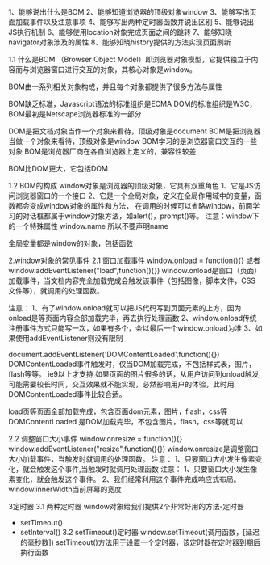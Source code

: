 1、能够说出什么是BOM
2、能够知道浏览器的顶级对象window
3、能够写出页面加载事件以及注意事项
4、能够写出两种定时器函数并说出区别
5、能够说出JS执行机制
6、能够使用location对象完成页面之间的跳转
7、能够知晓navigator对象涉及的属性
8、能够知晓history提供的方法实现页面刷新

1.1 什么是BOM 
（Browser Object Model）即浏览器对象模型，它提供独立于内容而与浏览器窗口进行交互的对象，其核心对象是window。

BOM由一系列相关对象构成，并且每个对象都提供了很多方法与属性

BOM缺乏标准，Javascript语法的标准组织是ECMA DOM的标准组织是W3C，BOM最初是Netscape浏览器标准的一部分

DOM是把文档对象当作一个对象来看待，顶级对象是document
BOM是把浏览器当做一个对象来看待，顶级对象是window
BOM学习的是浏览器窗口交互的一些对象
BOM是浏览器厂商在各自浏览器上定义的，兼容性较差

BOM比DOM更大，它包括DOM

1.2 BOM的构成
window对象是浏览器的顶级对象，它具有双重角色
1、它是JS访问浏览器窗口的一个接口
2、它是一个全局对象，定义在全局作用域中的变量，函数都会变成window对象的属性和方法，
在调用的时候可以省略window，前面学习的对话框都属于window对象方法，如alert()，prompt()等。
注意：window下的一个特殊属性 window.name
所以不要声明name

全局变量都是window的对象，包括函数

2.window对象的常见事件
2.1 窗口加载事件
window.onload = function(){}
或者
window.addEventListener("load",function(){})
window.onload是窗口（页面）加载事件，当文档内容完全加载完成会触发该事件（包括图像，脚本文件，CSS文件等），就调用的处理函数。

注意：
1、有了window.onload就可以把JS代码写到页面元素的上方，因为onload是等页面内容全部加载完毕，再去执行处理函数
2、window.onload传统注册事件方式只能写一次，如果有多个，会以最后一个window.onload为准
3、如果使用addEventListener则没有限制

document.addEventListener('DOMContentLoaded',function(){})
DOMContentLoaded事件触发时，仅当DOM加载完成，不包括样式表，图片，flash等等。
ie9以上才支持
如果页面的图片很多的话，从用户访问到onload触发可能需要较长时间，交互效果就不能实现，必然影响用户的体验，此时用DOMContentLoaded事件比较合适。

load页等页面全部加载完成，包含页面dom元素，图片，flash，css等
DOMContentLoaded 是DOM加载完毕，不包含图片，flash，css等就可以

2.2 调整窗口大小事件
window.onresize = function(){}
window.addEventListener("resize",function(){})
window.onresize是调整窗口大小加载事件，当触发时就调用的处理函数。
注意：
1、只要窗口大小发生像素变化，就会触发这个事件,当触发时就调用处理函数
注意：
1、只要窗口大小发生像素变化，就会触发这个事件。
2、我们经常利用这个事件完成响应式布局。window.innerWidth当前屏幕的宽度

3定时器
3.1 两种定时器
window对象给我们提供2个非常好用的方法-定时器
- setTimeout()
- setInterval()
3.2 setTimeout()定时器
window.setTimeout(调用函数，[延迟的毫秒数])
setTimeout()方法用于设置一个定时器，该定时器在定时器到期后执行函数